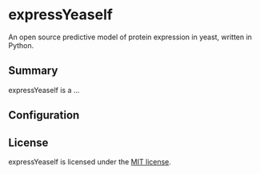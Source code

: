 # expressYeaself
An open source predictive model of protein expression in yeast, written in Python.

## Summary

expressYeaself is a ...

## Configuration


## License

expressYeaself is licensed under the [MIT license](https://github.com/yeastpro/expressYeaself/blob/master/README.md). 
